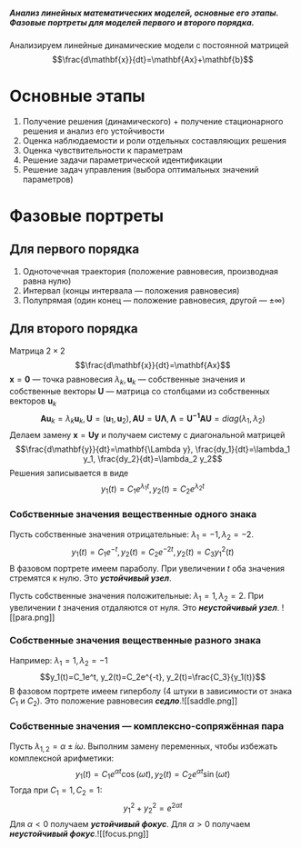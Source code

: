 ##### Анализ линейных математических моделей, основные его этапы. Фазовые портреты для моделей первого и второго порядка.
Анализируем линейные динамические модели с постоянной матрицей
$$\frac{d\mathbf{x}}{dt}=\mathbf{Ax}+\mathbf{b}$$
# Основные этапы
1. Получение решения (динамического) + получение стационарного решения и анализ его устойчивости
2. Оценка наблюдаемости и роли отдельных составляющих решения
3. Оценка чувствительности к параметрам
4. Решение задачи параметрической идентификации
5. Решение задач управления (выбора оптимальных значений параметров)
# Фазовые портреты
## Для первого порядка
1. Одноточечная траектория (положение равновесия, производная равна нулю)
2. Интервал (концы интервала — положения равновесия)
3. Полупрямая (один конец — положение равновесия, другой — $\pm\infty$)
## Для второго порядка
Матрица $2\times2$ 
$$\frac{d\mathbf{x}}{dt}=\mathbf{Ax}$$
$\mathbf{x}=\mathbf{0}$ — точка равновесия
$\lambda_k, \mathbf{u}_k$ — собственные значения и собственные векторы
$\mathbf{U}$ — матрица со столбцами из собственных векторов $\mathbf{u}_k$
$$\mathbf{Au}_k=\lambda_k\mathbf{u}_k, \mathbf{U}=\left(\mathbf{u}_1,\mathbf{u}_2\right), \mathbf{AU}=\mathbf{U\Lambda}, \mathbf{\Lambda}=\mathbf{U^{-1}AU}=diag(\lambda_1, \lambda_2)$$
Делаем замену $\mathbf{x}=\mathbf{Uy}$ и получаем систему с диагональной матрицей
$$\frac{d\mathbf{y}}{dt}=\mathbf{\Lambda y}, \frac{dy_1}{dt}=\lambda_1 y_1, \frac{dy_2}{dt}=\lambda_2 y_2$$
Решения записывается в виде
$$y_1(t)=C_1e^{\lambda_1 t}, y_2(t)=C_2e^{\lambda_2 t}$$
### Собственные значения вещественные одного знака
Пусть собственные значения отрицательные: $\lambda_1=-1, \lambda_2=-2$.
$$y_1(t)=C_1e^{-t}, y_2(t)=C_2e^{-2t}, y_2(t)=C_3y_1^2(t)$$
В фазовом портрете имеем параболу. При увеличении $t$ оба значения стремятся к нулю. Это ***устойчивый узел***.

Пусть собственные значения положительные: $\lambda_1=1, \lambda_2=2$. При увеличении $t$ значения отдаляются от нуля. Это ***неустойчивый узел***.
![[para.png]]
### Собственные значения вещественные разного знака
Например: $\lambda_1=1, \lambda_2=-1$
$$y_1(t)=C_1e^t, y_2(t)=C_2e^{-t}, y_2(t)=\frac{C_3}{y_1(t)}$$
В фазовом портрете имеем гиперболу (4 штуки в зависимости от знака $C_1$ и $C_2$). Это положение равновесия ***седло***.![[saddle.png]]
### Собственные значения — комплексно-сопряжённая пара
Пусть $\lambda_{1,2}=\alpha \pm i \omega$.
Выполним замену переменных, чтобы избежать комплексной арифметики:
$$y_1(t)=C_1e^{\alpha t}\cos(\omega t), y_2(t)=C_2e^{\alpha t}\sin(\omega t)$$
Тогда при $C_1=1, C_2=1$:
$$y_1^2+y_2^2=e^{2\alpha t}$$
Для $\alpha < 0$ получаем ***устойчивый фокус***.
Для $\alpha > 0$ получаем ***неустойчивый фокус***.![[focus.png]]